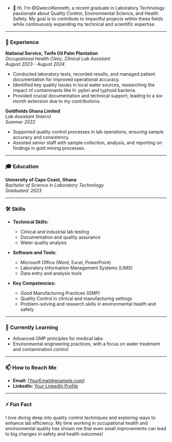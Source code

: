 - 👋 Hi, I’m @QwecciKenneth, a recent graduate in Laboratory Technology passionate about Quality Control, Environmental Science, and Health Safety. My goal is to contribute to impactful projects within these fields while continuously expanding my technical and scientific expertise.

---

### 💼 **Experience**
**National Service, Twifo Oil Palm Plantation**  
*Occupational Health Clinic, Clinical Lab Assistant*  
*August 2023 - August 2024*  
- Conducted laboratory tests, recorded results, and managed patient documentation for improved operational accuracy.
- Identified key quality issues in local water sources, researching the impact of contaminants like H. pylori and typhoid bacteria.
- Provided crucial documentation and technical support, leading to a six-month extension due to my contributions.

**Goldfields Ghana Limited**  
*Lab Assistant (Intern)*  
*Summer 2022*  
- Supported quality control processes in lab operations, ensuring sample accuracy and consistency.
- Assisted senior staff with sample collection, analysis, and reporting on findings in gold mining processes.

---

### 🎓 **Education**
**University of Cape Coast, Ghana**  
*Bachelor of Science in Laboratory Technology*  
*Graduated: 2023*  

---

### 🛠️ **Skills**
- **Technical Skills:**  
  - Clinical and industrial lab testing  
  - Documentation and quality assurance  
  - Water quality analysis  

- **Software and Tools:**  
  - Microsoft Office (Word, Excel, PowerPoint)  
  - Laboratory Information Management Systems (LIMS)  
  - Data entry and analysis tools  

- **Key Competencies:**  
  - Good Manufacturing Practices (GMP)  
  - Quality Control in clinical and manufacturing settings  
  - Problem-solving and research skills in environmental health and safety  

---

### 🌱 **Currently Learning**
- Advanced GMP principles for medical labs  
- Environmental engineering practices, with a focus on water treatment and contamination control  

---

### 📫 **How to Reach Me**
- **Email:** [YourEmail@example.com]  
- **LinkedIn:** [Your LinkedIn Profile](https://linkedin.com/in/yourprofile)  

---

### ⚡ **Fun Fact**
I love diving deep into quality control techniques and exploring ways to enhance lab efficiency. My time working in occupational health and environmental quality has shown me that even small improvements can lead to big changes in safety and health outcomes!

